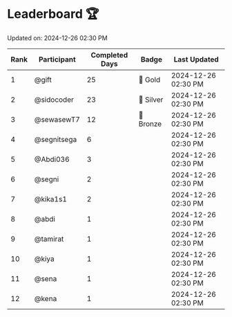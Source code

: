 # Leaderboard 🏆

Updated on: 2024-12-26 02:30 PM

| Rank | Participant       | Completed Days | Badge      | Last Updated         |
|------|-------------------|----------------|------------|----------------------|
| 1    | @gift             | 25             | 🏅 Gold     | 2024-12-26 02:30 PM |
| 2    | @sidocoder        | 23             | 🥈 Silver   | 2024-12-26 02:30 PM |
| 3    | @sewasewT7        | 12             | 🥉 Bronze   | 2024-12-26 02:30 PM |
| 4    | @segnitsega       | 6              |            | 2024-12-26 02:30 PM |
| 5    | @Abdi036          | 3              |            | 2024-12-26 02:30 PM |
| 6    | @segni            | 2              |            | 2024-12-26 02:30 PM |
| 7    | @kika1s1          | 2              |            | 2024-12-26 02:30 PM |
| 8    | @abdi             | 1              |            | 2024-12-26 02:30 PM |
| 9    | @tamirat          | 1              |            | 2024-12-26 02:30 PM |
| 10   | @kiya             | 1              |            | 2024-12-26 02:30 PM |
| 11   | @sena             | 1              |            | 2024-12-26 02:30 PM |
| 12   | @kena             | 1              |            | 2024-12-26 02:30 PM |
